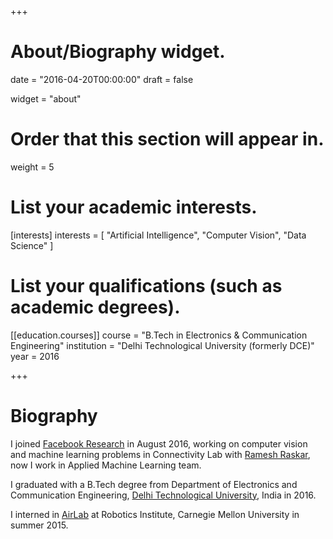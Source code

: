 +++
# About/Biography widget.

date = "2016-04-20T00:00:00"
draft = false

widget = "about"

# Order that this section will appear in.
weight = 5

# List your academic interests.
[interests]
  interests = [
    "Artificial Intelligence",
    "Computer Vision",
    "Data Science"
  ]

# List your qualifications (such as academic degrees).

[[education.courses]]
  course = "B.Tech in Electronics & Communication Engineering"
  institution = "Delhi Technological University (formerly DCE)"
  year = 2016

+++

# Biography

I joined [Facebook Research](https://research.fb.com/people/raj-aman/) in August 2016, working on computer vision and machine learning problems in Connectivity Lab with [Ramesh Raskar](http://web.media.mit.edu/~raskar/), now I work in Applied Machine Learning team.

I graduated with a B.Tech degree from Department of Electronics and Communication Engineering, [Delhi Technological University](http://www.dtu.ac.in), India in 2016.

I interned in [AirLab](https://www.ri.cmu.edu/publications/multi-scale-convolutional-architecture-for-semantic-segmentation) at Robotics Institute, Carnegie Mellon University in summer 2015.
